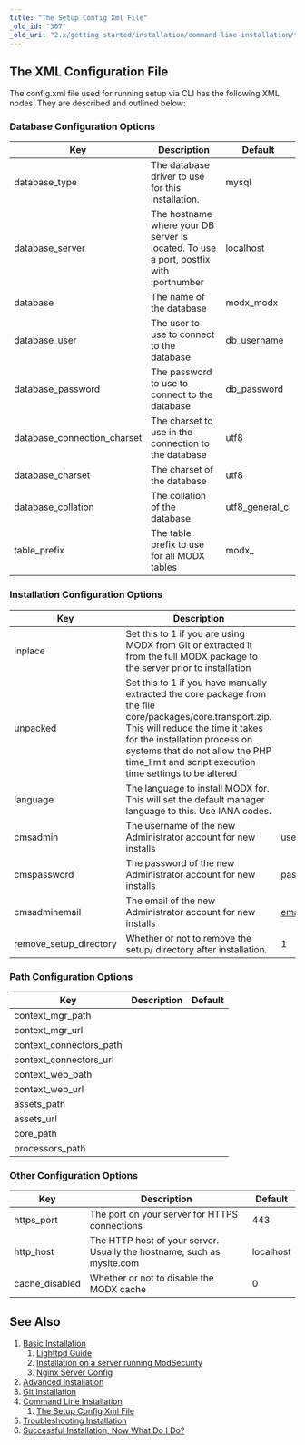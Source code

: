 ```yaml
---
title: "The Setup Config Xml File"
_old_id: "307"
_old_uri: "2.x/getting-started/installation/command-line-installation/the-setup-config-xml-file"
---
```


## The XML Configuration File

The config.xml file used for running setup via CLI has the following XML nodes. They are described and outlined below:

### Database Configuration Options

| Key                           | Description                                                                           | Default           |
| ----------------------------- | ------------------------------------------------------------------------------------- | ----------------- |
| database\_type                | The database driver to use for this installation.                                     | mysql             |
| database\_server              | The hostname where your DB server is located. To use a port, postfix with :portnumber | localhost         |
| database                      | The name of the database                                                              | modx\_modx        |
| database\_user                | The user to use to connect to the database                                            | db\_username      |
| database\_password            | The password to use to connect to the database                                        | db\_password      |
| database\_connection\_charset | The charset to use in the connection to the database                                  | utf8              |
| database\_charset             | The charset of the database                                                           | utf8              |
| database\_collation           | The collation of the database                                                         | utf8\_general\_ci |
| table\_prefix                 | The table prefix to use for all MODX tables                                           | modx\_            |

### Installation Configuration Options

| Key                      | Description                                                                                                                                                                                                                                                                     | Default           |
| ------------------------ | ------------------------------------------------------------------------------------------------------------------------------------------------------------------------------------------------------------------------------------------------------------------------------- | ----------------- |
| inplace                  | Set this to 1 if you are using MODX from Git or extracted it from the full MODX package to the server prior to installation                                                                                                                                                     |
| unpacked                 | Set this to 1 if you have manually extracted the core package from the file core/packages/core.transport.zip. This will reduce the time it takes for the installation process on systems that do not allow the PHP time\_limit and script execution time settings to be altered |
| language                 | The language to install MODX for. This will set the default manager language to this. Use IANA codes.                                                                                                                                                                           |
| cmsadmin                 | The username of the new Administrator account for new installs                                                                                                                                                                                                                  | username          |
| cmspassword              | The password of the new Administrator account for new installs                                                                                                                                                                                                                  | password          |
| cmsadminemail            | The email of the new Administrator account for new installs                                                                                                                                                                                                                     | email@address.com |
| remove\_setup\_directory | Whether or not to remove the setup/ directory after installation.                                                                                                                                                                                                               | 1                 |

### Path Configuration Options

| Key                       | Description | Default |
| ------------------------- | ----------- | ------- |
| context\_mgr\_path        |             |         |
| context\_mgr\_url         |             |         |
| context\_connectors\_path |             |         |
| context\_connectors\_url  |             |         |
| context\_web\_path        |             |         |
| context\_web\_url         |             |         |
| assets\_path              |             |         |
| assets\_url               |             |         |
| core\_path                |             |         |
| processors\_path          |             |         |

### Other Configuration Options

| Key             | Description                                                            | Default   |
| --------------- | ---------------------------------------------------------------------- | --------- |
| https\_port     | The port on your server for HTTPS connections                          | 443       |
| http\_host      | The HTTP host of your server. Usually the hostname, such as mysite.com | localhost |
| cache\_disabled | Whether or not to disable the MODX cache                               | 0         |

## See Also

1. [Basic Installation](getting-started/installation/standard)
    1. [Lighttpd Guide](getting-started/friendly-urls/lighttpd)
    2. [Installation on a server running ModSecurity](getting-started/installation/troubleshooting/modsecurity)
    3. [Nginx Server Config](getting-started/friendly-urls/nginx)
2. [Advanced Installation](getting-started/installation/advanced)
3. [Git Installation](getting-started/installation/git)
4. [Command Line Installation](getting-started/installation/cli)
    1. [The Setup Config Xml File](getting-started/installation/cli/config.xml)
5. [Troubleshooting Installation](getting-started/installation/troubleshooting)
6. [Successful Installation, Now What Do I Do?](getting-started/getting-started)
